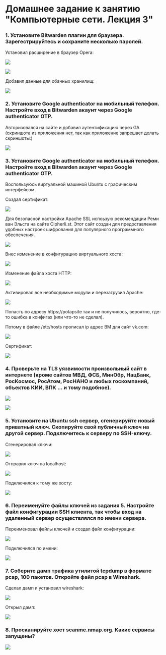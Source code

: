 # Домашнее задание к занятию "Компьютерные сети. Лекция 3"

### 1. Установите Bitwarden плагин для браузера. Зарегестрируйтесь и сохраните несколько паролей.

Установил расширение в браузер Opera:

![](./img/1_1.png)

![](./img/1_2.png)

Добавил данные для обачных хранилищ:

![](./img/1_3.png)

### 2. Установите Google authenticator на мобильный телефон. Настройте вход в Bitwarden акаунт через Google authenticator OTP.
 
Авторизовался на сайте и добавил аутентификацию через GA (скриншота из приложения нет, так как приложение запрешает делать скриншоты:)

![](./img/2_1.png)

### 3. Установите Google authenticator на мобильный телефон. Настройте вход в Bitwarden акаунт через Google authenticator OTP.

Воспользуюсь виртуальной машиной Ubuntu с графическим интерфейсом.

Создал сертификат:

![](./img/3_2.png)

Для безопасной настройки Apache SSL испоьзую рекомендации Реми ван Эльста на сайте Cipherli.st. 
Этот сайт создан для предоставления удобных настроек шифрования для популярного программного обеспечения.

![](./img/3_3.png)

Внес изменение в конфигурацию виртуального хоста:

![](./img/3_4.png)

Изменение файла хоста HTTP:

![](./img/3_5.png)

Активировал все необходимые модули и перезагрузил Apache:

![](./img/3_6.png)

Попасть по адресу https://potapsite так и не получилось, вероятно, где-то ошибка в конфигах (или что-то не сделал).

Потому в фвйле /etc/hosts прописал ip адрес ВМ для сайт vk.com:

![](./img/3_8.png)

Сертификат:

![](./img/3_9.png)

### 4. Проверьте на TLS уязвимости произвольный сайт в интернете (кроме сайтов МВД, ФСБ, МинОбр, НацБанк, РосКосмос, РосАтом, РосНАНО и любых госкомпаний, объектов КИИ, ВПК ... и тому подобное).

![](./img/4_1.png)

![](./img/4_2.png)

### 5.  Установите на Ubuntu ssh сервер, сгенерируйте новый приватный ключ. Скопируйте свой публичный ключ на другой сервер. Подключитесь к серверу по SSH-ключу.

Сгенерировал ключи:

![](./img/5_1.png)

Отправил ключ на localhost:

![](./img/5_2.png)

Подключился к тому же хосту:

![](./img/5_3.png)

### 6.  Переименуйте файлы ключей из задания 5. Настройте файл конфигурации SSH клиента, так чтобы вход на удаленный сервер осуществлялся по имени сервера.

Переименовал файлы ключей и создал файл конфигурации:

![](./img/5_4.png)

Подключился по имени:

![](./img/5_5.png)

### 7. Соберите дамп трафика утилитой tcpdump в формате pcap, 100 пакетов. Откройте файл pcap в Wireshark.

Сделал дамп и установил wireshark:

![](./img/7_1.png)

Открыл дамп:

![](./img/7_2.png)

### 8. Просканируйте хост scanme.nmap.org. Какие сервисы запущены?

![](./img/8_1.png)

